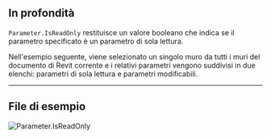 ## In profondità
`Parameter.IsReadOnly` restituisce un valore booleano che indica se il parametro specificato è un parametro di sola lettura.

Nell'esempio seguente, viene selezionato un singolo muro da tutti i muri del documento di Revit corrente e i relativi parametri vengono suddivisi in due elenchi: parametri di sola lettura e parametri modificabili.
___
## File di esempio

![Parameter.IsReadOnly](./Revit.Elements.Parameter.IsReadOnly_img.jpg)
